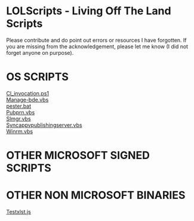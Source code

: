 # LOLScripts - Living Off The Land Scripts
Please contribute and do point out errors or resources I have forgotten.
If you are missing from the acknowledgement, please let me know (I did not forget anyone on purpose).    


# OS SCRIPTS
[Cl_invocation.ps1](OSScripts/Cl_invocation.md)         
[Manage-bde.vbs](OSScripts/Manage-bde.md)     
[pester.bat](OSScripts/pester.md)     
[Pubprn.vbs](OSScripts/Pubprn.md)     
[Slmgr.vbs](OSScripts/Slmgr.md)      
[Syncappvpublishingserver.vbs](OSScripts/Syncappvpublishingserver.md)    
[Winrm.vbs](OSScripts/Winrm.md)      



# OTHER MICROSOFT SIGNED SCRIPTS



# OTHER NON MICROSOFT BINARIES
[Testxlst.js](OtherScripts/Testxlst.md)      